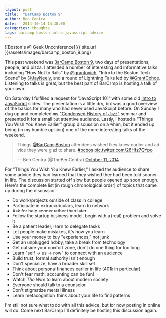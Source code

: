 ```yaml
---
layout: post
title:  "BarCamp Boston 9"
author: Ben Centra
date:   2014-10-14 14:30:00
categories: thoughts
tags: barcamp boston intro javascript advice
---
```


![Boston's #1 Geek Unconference]({{ site.url }}/assets/images/barcamp_boston_9.png)

This past weekend was [BarCamp Boston 9][barcamp], two days of presentations, people, and pizza. I attended a number of interesting and informative talks including "How Not to Rails" by [@grantovich][grantovich], "Intro to the Boston Tech Scene" by [@JayNeely][jayneely], and a round of Lightning Talks led by [@GrantCohoe][cohoe]. Listening to talks is great, but the best part of BarCamp is hosting a talk of your own.

On Saturday I fulfilled a request for "JavaScript 101" with some old [Intro to JavaScript][introjs] slides. The presentation is a little dry, but was a good overview of the basics for many who had never used JavaScript before. On Sunday I dug up and completed my ["Condensed History of Jazz"][jazz] seminar and presented it for a small but attentive audience. Lastly, I hosted a "Things You Wish You Knew Earlier" group discussion on a whim, but it ended up being (in my humble opinion) one of the more interesting talks of the weekend.

<blockquote class="twitter-tweet" lang="en"><p>Things <a href="https://twitter.com/BarCampBoston">@BarCampBoston</a> attendees wished they knew earlier and advice they were glad to share. <a href="https://twitter.com/hashtag/bcbos?src=hash">#bcbos</a> <a href="http://t.co/26Hfz7QYpo">pic.twitter.com/26Hfz7QYpo</a></p>&mdash; Ben Centra (@TheBenCentra) <a href="https://twitter.com/TheBenCentra/status/521020486009237504">October 11, 2014</a></blockquote>
<script async src="//platform.twitter.com/widgets.js" charset="utf-8"></script>
<p></p>

For "Things You Wish You Knew Earlier," I asked the audience to share some advice they had learned that they wished they had been told sooner in life. The discussion started off slow but people opened up soon enough. Here's the complete list (in rough chronological order) of topics that came up during the discussion:

* Do work/projects outside of class in college
* Participate in extracurriculars, learn to network
* Ask for help sooner rather than later
* Follow the startup business model, begin with a (real) problem and solve it
* Be a patient leader, learn to delegate tasks
* Let people make mistakes, it's how you learn
* Use your money to buy "experiences," not junk
* Get an unplugged hobby, take a break from technology
* Get outside your comfort zone, don't do one thing for too long
* Learn "self -> us -> now" to connect with an audience
* Build trust, formal authority isn't enough
* Don't specialize, have a broader skill set
* Think about personal finances earlier in life (401k in particular)
* Don't fear math, accounting can be fun!
* Watch _The Wire_ to learn about modern society
* Everyone should talk to a counselor
* Don't stigmatize mental illness
* Learn metacognition, think about your life to find patterns

I'm still not sure what to do with all this advice, but for now posting in online will do. Come next BarCamp I'll definitely be hosting this discussion again.

[barcamp]: http://www.barcampboston.org/
[grantovich]: https://twitter.com/grantovich
[jayneely]: https://twitter.com/JayNeely
[cohoe]: https://twitter.com/GrantCohoe
[introjs]: http://slides.com/bencentra/introjs#/
[jazz]: https://docs.google.com/presentation/d/10AVUcpNXh7hAagJ4PeHMPtspiAcWw26t4C2zbqpzPyk/pub?start=false&loop=true&delayms=60000#slide=id.p
